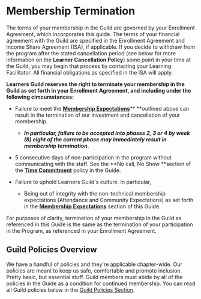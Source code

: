 # **Membership Termination**

The terms of your membership in the Guild are governed by your Enrollment Agreement, which incorporates this guide. The terms of your financial agreement with the Guild are specified in the Enrollment Agreement and Income Share Agreement \(ISA\), if applicable. If you decide to withdraw from the program after the stated cancellation period \(see below for more information on the **Learner Cancellation Policy**\) some point in your time at the Guild, you may begin that process by contacting your Learning Facilitator. All financial obligations as specified in the ISA will apply.

**Learners Guild reserves the right to terminate your membership in the Guild as set forth in your Enrollment Agreement, and including under the following cimcumstances:**

* Failure to meet the [**Membership Expectations**](/General/Membership/membership-expectations.md)** **outlined above can result in the termination of our investment and cancellation of your membership.

  * _**In particular, failure to be accepted into phases 2, 3 or 4 by week \(8\) eight of the current phase may immediately result in membership termination.**_

* 5 consecutive days of non-participation in the program without communicating with the staff. See the **No call, No Show **section of the [**Time Commitment**](//Policies/Time_Commitment.md) policy in the Guide.

* Failure to uphold Learners Guild's culture. In particular,

  * Being out of integrity with the non-technical membership expectations \(Attendance and Community Expectations\) as set forth in the [**Membership Expectations**](/General/Membership/membership-expectations.md) section of this Guide.

For purposes of clarity, termination of your membership in the Guild as referenced in this Guide is the same as the termination of your participation in the Program, as referenced in your Enrollment Agreement.

## **Guild Policies Overview**

We have a handful of policies and they're applicable chapter-wide. Our policies are meant to keep us safe, comfortable and promote inclusion. Pretty basic, but essential stuff. Guild members must abide by all of the policies in the Guide as a condition for continued membership. You can read all Guild policies below in the [Guild Policies Section](/Policies/README.md).

